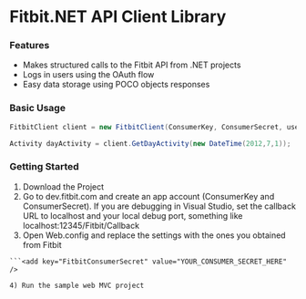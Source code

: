 # Fitbit.NET API Client Library

### Features

* Makes structured calls to the Fitbit API from .NET projects
* Logs in users using the OAuth flow
* Easy data storage using POCO objects responses

### Basic Usage

```csharp
FitbitClient client = new FitbitClient(ConsumerKey, ConsumerSecret, userProfile.FitbitAuthToken, userProfile.FitbitAuthSecret);

Activity dayActivity = client.GetDayActivity(new DateTime(2012,7,1));

```
### Getting Started

1) Download the Project
2) Go to dev.fitbit.com and create an app account (ConsumerKey and ConsumerSecret). If you are debugging in Visual Studio, set the callback URL to localhost and your local debug port, something like localhost:12345/Fitbit/Callback
3) Open Web.config and replace the settings with the ones you obtained from Fitbit

```<add key="FitbitConsumerKey" value="YOUR_CONSUMER_KEY_HERE" />
```<add key="FitbitConsumerSecret" value="YOUR_CONSUMER_SECRET_HERE" />

4) Run the sample web MVC project

